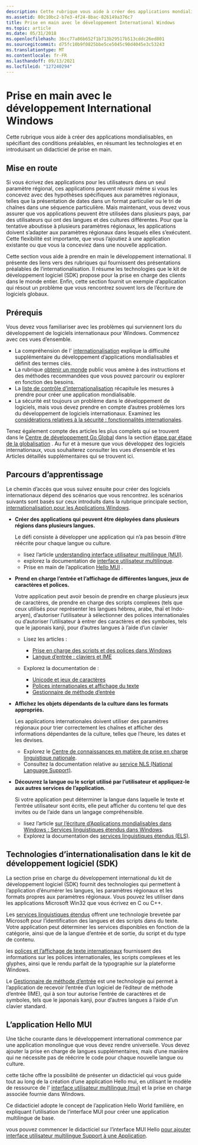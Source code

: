 ```yaml
---
description: Cette rubrique vous aide à créer des applications mondialisables, en spécifiant des conditions préalables, en résumant les technologies et en introduisant un didacticiel de prise en main.
ms.assetid: 80c10bc2-b7e3-4f24-8bac-826149a376c7
title: Prise en main avec le développement International Windows
ms.topic: article
ms.date: 05/31/2018
ms.openlocfilehash: 36cc77a86b652f1b713b29517b513cddc26ed801
ms.sourcegitcommit: d75fc10b9f0825bbe5ce5045c90d4045e3c53243
ms.translationtype: MT
ms.contentlocale: fr-FR
ms.lasthandoff: 09/13/2021
ms.locfileid: "127240294"
---
```

# <a name="getting-started-with-international-windows-development"></a>Prise en main avec le développement International Windows

Cette rubrique vous aide à créer des applications mondialisables, en spécifiant des conditions préalables, en résumant les technologies et en introduisant un didacticiel de prise en main.

## <a name="getting-started"></a>Mise en route

Si vous écrivez des applications pour les utilisateurs dans un seul paramètre régional, ces applications peuvent réussir même si vous les concevez avec des hypothèses spécifiques aux paramètres régionaux, telles que la présentation de dates dans un format particulier ou le tri de chaînes dans une séquence particulière. Mais maintenant, vous devez vous assurer que vos applications peuvent être utilisées dans plusieurs pays, par des utilisateurs qui ont des langues et des cultures différentes. Pour que la tentative aboutisse à plusieurs paramètres régionaux, les applications doivent s’adapter aux paramètres régionaux dans lesquels elles s’exécutent. Cette flexibilité est importante, que vous l’ajoutiez à une application existante ou que vous la conceviez dans une nouvelle application.

Cette section vous aide à prendre en main le développement international. Il présente des liens vers des rubriques qui fournissent des présentations préalables de l’internationalisation. Il résume les technologies que le kit de développement logiciel (SDK) propose pour la prise en charge des clients dans le monde entier. Enfin, cette section fournit un exemple d’application qui résout un problème que vous rencontrez souvent lors de l’écriture de logiciels globaux.

## <a name="prerequisites"></a>Prérequis

Vous devez vous familiariser avec les problèmes qui surviennent lors du développement de logiciels internationaux pour Windows. Commencez avec ces vues d’ensemble.

-   La compréhension de l' [internationalisation](understanding-internationalization.md) explique la difficulté supplémentaire du développement d’applications mondialisables et définit des termes clés.
-   La rubrique [obtenir un monde](https://msdn.microsoft.com/goglobal/bb895995.aspx) public vous amène à des instructions et des méthodes recommandées que vous pouvez parcourir ou explorer en fonction des besoins.
-   La [liste de contrôle d’internationalisation](internationalization-checklist.md) récapitule les mesures à prendre pour créer une application mondialisable.
-   La sécurité est toujours un problème dans le développement de logiciels, mais vous devez prendre en compte d’autres problèmes lors du développement de logiciels internationaux. Examinez les [considérations relatives à la sécurité : fonctionnalités internationales](security-considerations--international-features.md).

Tenez également compte des articles les plus complets qui se trouvent dans le [Centre de développement Go Global](https://msdn.microsoft.com/globalization/mt613165) dans la section [étape par étape de la globalisation](https://msdn.microsoft.com/globalization/mt642951) . Au fur et à mesure que vous développez des logiciels internationaux, vous souhaiterez consulter les vues d’ensemble et les Articles détaillés supplémentaires qui se trouvent ici.

## <a name="learning-paths"></a>Parcours d’apprentissage

Le chemin d’accès que vous suivez ensuite pour créer des logiciels internationaux dépend des scénarios que vous rencontrez. les scénarios suivants sont basés sur ceux introduits dans la rubrique principale section, [internationalisation pour les Applications Windows](international-support.md).

-   **Créer des applications qui peuvent être déployées dans plusieurs régions dans plusieurs langues.**

    Le défi consiste à développer une application qui n’a pas besoin d’être réécrite pour chaque langue ou culture.

    -   lisez l’article [understanding interface utilisateur multilingue (MUI)](./about-multilingual-user-interface.md).
    -   explorez la documentation de [interface utilisateur multilingue](multilingual-user-interface.md).
    -   Prise en main de l’application [Hello MUI](#the-hello-mui-application) .

-   **Prend en charge l’entrée et l’affichage de différentes langues, jeux de caractères et polices.**

    Votre application peut avoir besoin de prendre en charge plusieurs jeux de caractères, de prendre en charge des scripts complexes (tels que ceux utilisés pour représenter les langues hébreu, arabe, thaï et Indo-aryen), d’autoriser l’utilisateur à sélectionner des polices internationales ou d’autoriser l’utilisateur à entrer des caractères et des symboles, tels que le japonais kanji, pour d’autres langues à l’aide d’un clavier

    -   Lisez les articles :

        -   [Prise en charge des scripts et des polices dans Windows](https://msdn.microsoft.com/globalization/mt791278)
        -   [Langue d’entrée : claviers et IME](https://msdn.microsoft.com/globalization/mt662332)

    -   Explorez la documentation de :

        -   [Unicode et jeux de caractères](unicode-and-character-sets.md)
        -   [Polices internationales et affichage du texte](international-fonts-and-text-display.md)
        -   [Gestionnaire de méthode d’entrée](input-method-manager.md)

-   **Affichez les objets dépendants de la culture dans les formats appropriés.**

    Les applications internationales doivent utiliser des paramètres régionaux pour trier correctement les chaînes et afficher des informations dépendantes de la culture, telles que l’heure, les dates et les devises.

    -   Explorez le [Centre de connaissances en matière de prise en charge linguistique nationale](./national-language-support-reference.md).
    -   Consultez la documentation relative au [service NLS (National Language Support)](national-language-support.md).

-   **Découvrez la langue ou le script utilisé par l’utilisateur et appliquez-le aux autres services de l’application.**

    Si votre application peut déterminer la langue dans laquelle le texte et l’entrée utilisateur sont écrits, elle peut afficher du contenu tel que des invites ou de l’aide dans un langage compréhensible.

    -   lisez l’article [sur l’écriture d’Applications mondialisables dans Windows : Services linguistiques étendus dans Windows](./using-extended-linguistic-services.md).
    -   Explorez la documentation des [services linguistiques étendus (ELS)](extended-linguistic-services.md).

## <a name="internationalization-technologies-in-the-sdk"></a>Technologies d’internationalisation dans le kit de développement logiciel (SDK)

La section prise en charge du développement international du kit de développement logiciel (SDK) fournit des technologies qui permettent à l’application d’énumérer les langues, les paramètres régionaux et les formats propres aux paramètres régionaux. Vous pouvez les utiliser dans les applications Microsoft Win32 que vous écrivez en C ou C++.

Les [services linguistiques étendus](extended-linguistic-services.md) offrent une technologie brevetée par Microsoft pour l’identification des langues et des scripts dans du texte. Votre application peut déterminer les services disponibles en fonction de la catégorie, ainsi que de la langue d’entrée et de sortie, du script et du type de contenu.

les [polices et l’affichage de texte internationaux](international-fonts-and-text-display.md) fournissent des informations sur les polices internationales, les scripts complexes et les glyphes, ainsi que le rendu parfait de la typographie sur la plateforme Windows.

Le [Gestionnaire de méthode d’entrée](input-method-manager.md) est une technologie qui permet à l’application de recevoir l’entrée d’un logiciel de l’éditeur de méthode d’entrée (IME), qui à son tour autorise l’entrée de caractères et de symboles, tels que le japonais kanji, pour d’autres langues à l’aide d’un clavier standard.

## <a name="the-hello-mui-application"></a>L’application Hello MUI

Une tâche courante dans le développement international commence par une application monolingue que vous devez rendre universelle. Vous devez ajouter la prise en charge de langues supplémentaires, mais d’une manière qui ne nécessite pas de réécrire le code pour chaque nouvelle langue ou culture.

cette tâche offre la possibilité de présenter un didacticiel qui vous guide tout au long de la création d’une application Hello mui, en utilisant le modèle de ressource de l' [interface utilisateur multilingue (mui)](multilingual-user-interface.md) et la prise en charge associée fournie dans Windows.

Ce didacticiel adopte le concept de l’application Hello World familière, en expliquant l’utilisation de l’interface MUI pour créer une application multilingue de base.

vous pouvez commencer le didacticiel sur l’interface MUI Hello [pour ajouter interface utilisateur multilingue Support à une Application](creating-a-multilingual-user-interface-application.md).

 

 
